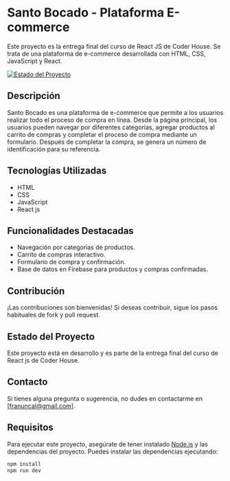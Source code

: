 # Santo Bocado - Plataforma E-commerce

Este proyecto es la entrega final del curso de React JS de Coder House. Se trata de una plataforma de e-commerce desarrollada con HTML, CSS, JavaScript y React.

[![Estado del Proyecto](https://img.shields.io/badge/Estado-En%20Desarrollo-yellow)](https://github.com/franuncal/Santo-Bocado-React-Js--Final.git)

## Descripción

Santo Bocado es una plataforma de e-commerce que permite a los usuarios realizar todo el proceso de compra en línea. Desde la página principal, los usuarios pueden navegar por diferentes categorías, agregar productos al carrito de compras y completar el proceso de compra mediante un formulario. Después de completar la compra, se genera un número de identificación para su referencia.

## Tecnologías Utilizadas

- HTML
- CSS
- JavaScript
- React js

## Funcionalidades Destacadas

- Navegación por categorías de productos.
- Carrito de compras interactivo.
- Formulario de compra y confirmación.
- Base de datos en Firebase para productos y compras confirmadas.

## Contribución
¡Las contribuciones son bienvenidas! Si deseas contribuir, sigue los pasos habituales de fork y pull request.

## Estado del Proyecto
Este proyecto está en desarrollo y es parte de la entrega final del curso de React js de Coder House.

## Contacto
Si tienes alguna pregunta o sugerencia, no dudes en contactarme en [franuncal@gmail.com].

## Requisitos

Para ejecutar este proyecto, asegúrate de tener instalado [Node.js](https://nodejs.org/) y las dependencias del proyecto. Puedes instalar las dependencias ejecutando:

```bash
npm install
npm run dev
